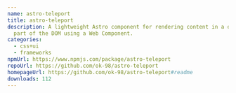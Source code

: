 ```yaml
---
name: astro-teleport
title: astro-teleport
description: A lightweight Astro component for rendering content in a different
  part of the DOM using a Web Component.
categories:
  - css+ui
  - frameworks
npmUrl: https://www.npmjs.com/package/astro-teleport
repoUrl: https://github.com/ok-98/astro-teleport
homepageUrl: https://github.com/ok-98/astro-teleport#readme
downloads: 112
---
```

